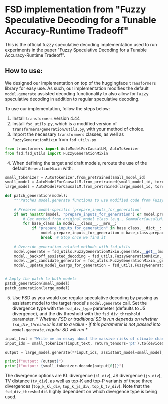 # FSD implementation from "Fuzzy Speculative Decoding for a Tunable Accuracy-Runtime Tradeoff"

This is the official fuzzy speculative decoding implementation used to run experiments in the paper "Fuzzy Speculative Decoding for a Tunable Accuracy-Runtime Tradeoff".

## How to use:

We designed our implementation on top of the huggingface `transformers` library for easy use. As such, our implementation modifies the default `model.generate` assisted decoding functionality to also allow for fuzzy speculative decoding in addition to regular speculative decoding. 

To use our implementation, follow the steps below: 
1. Install `transformers` version 4.44
2. Install `fsd_utils.py`, which is a modified version of `transformers/generation/utils.py`, with your method of choice.
3. Import the necessary `transformers` classes, as well as `FuzzyGenerationMixin` from `fsd_utils.py`

```python
from transformers import AutoModelForCausalLM, AutoTokenizer
from fsd.fsd_utils import FuzzyGenerationMixin
```

4. When defining the target and draft models, reroute the use of the default `GenerationMixin` with:

```python
small_tokenizer = AutoTokenizer.from_pretrained(small_model_id)
small_model = AutoModelForCausalLM.from_pretrained(small_model_id, torch_dtype=torch.bfloat16).to(device0)
large_model = AutoModelForCausalLM.from_pretrained(large_model_id, torch_dtype=torch.bfloat16, device_map='auto')

def patch_generation(model):
    """Patches model.generate functions to use modified code from FuzzyGenerationMixin"""
    
    # Preserve model-specific `prepare_inputs_for_generation`
    if not hasattr(model, "prepare_inputs_for_generation") or model.prepare_inputs_for_generation.__func__ == fsd_utils.FuzzyGenerationMixin.prepare_inputs_for_generation:
        # Get method from original model class (e.g., GemmaForCausalLM)
        for base_class in model.__class__.__mro__:
            if "prepare_inputs_for_generation" in base_class.__dict__:
                model.prepare_inputs_for_generation = base_class.prepare_inputs_for_generation.__get__(model, model.__class__)
                break  # Stop once we find it
    
    # Override generation-related methods with fsd_utils
    model.generate = fsd_utils.FuzzyGenerationMixin.generate.__get__(model, model.__class__)
    model._backoff_assisted_decoding = fsd_utils.FuzzyGenerationMixin._backoff_assisted_decoding.__get__(model, model.__class__)
    model._get_candidate_generator = fsd_utils.FuzzyGenerationMixin._get_candidate_generator.__get__(model, model.__class__)
    model._update_model_kwargs_for_generation = fsd_utils.FuzzyGenerationMixin._update_model_kwargs_for_generation.__get__(model, model.__class__)


# Apply the patch to both models
patch_generation(small_model)
patch_generation(large_model)
```
5. Use FSD as you would use regular speculative decoding by passing as assistant model to the target model's `model.generate` call. Set the divergence type with the `fsd_div_type` parameter (defaults to JS divergence), and the div threshold with the `fsd_div_threshold` parameter. * *Whether FSD or traditional SD is run depends on whether `fsd_div_threshold` is set to a value - if this parameter is not passed into `model.generate`, regular SD will run* *

```python 
input_text = "Write me an essay about the massive risks of climate change."
input_ids = small_tokenizer(input_text, return_tensors='pt').to(device0)

output = large_model.generate(**input_ids, assistant_model=small_model, fsd_div_threshold=0.4, fsd_div_type='js_div', max_new_tokens=250)

print(f"output: {output}")
print(f"output: {small_tokenizer.decode(output[0])}")
```
The divergence options are KL divergence (`kl_div`), JS divergence (`js_div`), TV distance (`tv_div`), as well as top-K and top-P variants of these three divergences (`top_k_kl_div`, `top_k_js_div`, `top_k_tv_div`). Note that the `fsd_div_threshold` is highly dependent on which divergence type is being used. 


